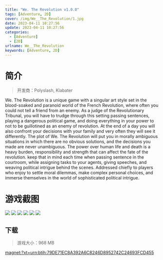 ```yaml
---
title: "We. The Revolution v1.0.0"
tags: [Adventure, 2D]
cover: /img/We__The_Revolution/1.jpg
date: 2023-04-11 10:27:56
update: 2023-04-11 10:27:56
categories: 
  - [Adventure]
  - [2D]
urlname: We__The_Revolution
keywords: [Adventure, 2D]
---
```

# 简介

> 开发商：Polyslash, Klabater

We. The Revolution is a unique game with a singular art style set in the blood-soaked and paranoid world of the French Revolution, where often you could not tell a friend from an enemy. As a judge of the Revolutionary Tribunal, you will have to trudge through this setting passing sentences, playing a dangerous political game, and doing everything in your power to not to be guillotined as an enemy of revolution. At the end of a day you will also confront your decisions with your family and very often they will see it differently. 
The plot of We. The Revolution will put you in morally ambiguous situations in which there are no obvious solutions, and the decisions you made are never unambiguous. The power over human life and death is a heavy burden, responsibility and strength that can affect the fate of the revolution. keep that in mind each time when passing sentence in the courtroom, while assigning tasks to your agents, giving speeches, and weaving political intrigue behind the scenes. Addressed chiefly to players who enjoy to settle moral dilemmas, make complex personal choices, and immerse themselves in the world of sophisticated political intrigue.

# 游戏截图

![](/img/We__The_Revolution/2.jpg)
![](/img/We__The_Revolution/3.jpg)
![](/img/We__The_Revolution/4.jpg)
![](/img/We__The_Revolution/5.jpg)
![](/img/We__The_Revolution/6.jpg)
![](/img/We__The_Revolution/7.jpg)


## 下载

> 游戏大小：968 MB

[magnet:?xt=urn:btih:79DE71EC8A392A6C8246D8952742C24693FCD455](magnet:?xt=urn:btih:79DE71EC8A392A6C8246D8952742C24693FCD455)